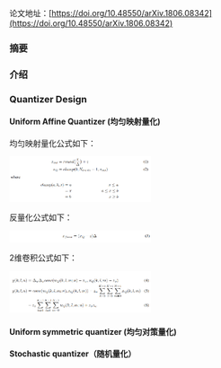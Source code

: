论文地址：[https://doi.org/10.48550/arXiv.1806.08342](https://doi.org/10.48550/arXiv.1806.08342)  

### 摘要
### 介绍
### Quantizer Design
#### Uniform Affine Quantizer (均匀映射量化)  
均匀映射量化公式如下：

<img src="./1.png" width = "50%" height = "50%">

反量化公式如下：

<img src="./2.png" width = "50%" height = "50%">

2维卷积公式如下：

<img src="./3.png" width = "50%" height = "50%">  

#### Uniform symmetric quantizer (均匀对策量化)
#### Stochastic quantizer（随机量化）